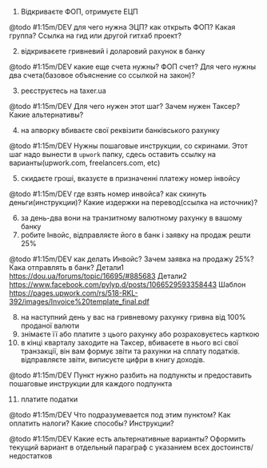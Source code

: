 
1) Відкриваєте ФОП, отримуєте ЕЦП

@todo #1:15m/DEV для чего нужна ЭЦП?
 как открыть ФОП? Какая группа? Ссылка на гид или другой гитхаб проект?

2) відкриваєете гривневий і доларовий рахунок в банку

@todo #1:15m/DEV какие еще счета нужны? ФОП счет? Для чего нужны два счета(базовое объяснение со ссылкой на закон)?

3) реєструєтесь на taxer.ua

@todo #1:15m/DEV Для чего нужен этот шаг? Зачем нужен Таксер? Какие альтернативы?

4) на апворку вбиваєте свої реквізити банківського рахунку

@todo #1:15m/DEV Нужны пошаговые инструкции, со скринами. 
 Этот шаг надо вынести в `upwork` папку, сдесь оставить ссылку на варианты(upwork.com, freelancers.com, etc)

5) скидаєте гроші, вказуєте в призначенні платежу номер інвойсу 

@todo #1:15m/DEV где взять номер инвойса? как скинуть деньги(инструкции)? Какие издержки на перевод(ссылка на источник)?

6) за день-два вони на транзитному валютному рахунку в вашому банку
7) робите Інвойс, відправляєте його в банк і заявку на продаж решти 25%

@todo #1:15m/DEV как делать Инвойс?  Зачем заявка на продажу 25%? Кака отправлять в банк?
 Детали1 https://dou.ua/forums/topic/16695/#885683
 Детали2 https://www.facebook.com/pylyp.d/posts/1066529593358443
 Шаблон https://pages.upwork.com/rs/518-RKL-392/images/Invoice%20template_final.pdf

8) на наступний день у вас на гривневому рахунку гривна від 100% проданої валюти
9) знімаєте її або платите з цього рахунку або розраховуєтесь карткою
10) в кінці кварталу заходите на Таксер, вбиваєете в нього всі свої транзакції, він вам формує звіти та рахунки на сплату податків. відправляєте звіти, виписуєте цифри в книгу доходів.

@todo #1:15m/DEV Пункт нужно разбить на подпункты и предоставить пошаговые инструкции для каждого подпункта

11) платите податки

@todo #1:15m/DEV Что подразумевается под этим пунктом? 
 Как оплатить налоги? Какие способы? Инструкции?

@todo #1:15m/DEV Какие есть альтернативные варианты? 
 Оформить текущий вариант в отдельный параграф с указанием всех достоинств/недостатков
